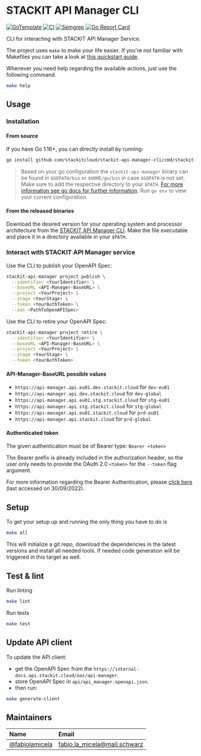 # STACKIT API Manager CLI

[![GoTemplate](https://img.shields.io/badge/go/template-black?logo=go)](https://github.com/SchwarzIT/go-template)
[![CI](https://github.com/stackitcloud/stackit-api-manager-cli/actions/workflows/main.yml/badge.svg)](https://github.com/stackitcloud/stackit-api-manager-cli/actions/workflows/main.yml)
[![Semgrep](https://github.com/stackitcloud/stackit-api-manager-cli/actions/workflows/semgrep.yml/badge.svg)](https://github.com/stackitcloud/stackit-api-manager-cli/actions/workflows/semgrep.yml)
[![Go Report Card](https://goreportcard.com/badge/github.com/stackitcloud/stackit-api-manager-cli)](https://goreportcard.com/report/github.com/stackitcloud/stackit-api-manager-cli)

CLI for interacting with STACKIT API Manager Service.

The project uses `make` to make your life easier. If you're not familiar with Makefiles you can take a look at [this quickstart guide](https://makefiletutorial.com).

Whenever you need help regarding the available actions, just use the following command.

```bash
make help
```

## Usage

### Installation

#### From source

If you have Go 1.16+, you can directly install by running:

```bash
go install github.com/stackitcloud/stackit-api-manager-cli/cmd/stackit-api-manager@latest
```

> Based on your go configuration the `stackit-api-manager` binary can be found in `$GOPATH/bin` or `$HOME/go/bin` in case `$GOPATH` is not set.
> Make sure to add the respective directory to your `$PATH`.
> [For more information see go docs for further information](https://golang.org/ref/mod#go-install). Run `go env` to view your current configuration.

#### From the released binaries

Download the desired version for your operating system and processor architecture from the [STACKIT API Manager CLI](https://github.com/stackitcloud/stackit-api-manager-cli/releases).
Make the file executable and place it in a directory available in your `$PATH`.

### Interact with STACKIT API Manager service

Use the CLI to publish your OpenAPI Spec:

```bash
stackit-api-manager project publish \
  --identifier <YourIdentifier> \
  --baseURL <API-Manager-BaseURL> \
  --project <YourProject> \
  --stage <YourStage> \
  --token <YourAuthToken> \
  --oas <PathToOpenAPISpec>
```

Use the CLI to retire your OpenAPI Spec:

```bash
stackit-api-manager project retire \
  --identifier <YourIdentifier> \
  --baseURL <API-Manager-BaseURL> \
  --project <YourProject> \
  --stage <YourStage> \
  --token <YourAuthToken>
```

#### API-Manager-BaseURL possible values

- `https://api-manager.api.eu01.dev.stackit.cloud` for `dev-eu01`
- `https://api-manager.api.dev.stackit.cloud` for `dev-global`
- `https://api-manager.api.eu01.stg.stackit.cloud` for `stg-eu01`  
- `https://api-manager.api.stg.stackit.cloud` for `stg-global`
- `https://api-manager.api.eu01.stackit.cloud` for `prd-eu01`
- `https://api-manager.api.stackit.cloud` for `prd-global`

#### Authenticated token

The given authentication must be of Bearer type: `Bearer <token>`

The Bearer prefix is already included in the authorization header, so the user only needs to provide the OAuth 2.0 `<token>` for the `--token` flag argument.

For more information regarding the Bearer Authentication, please [click here](https://swagger.io/docs/specification/authentication/bearer-authentication/) (last accessed on 30/09/2022).

## Setup

To get your setup up and running the only thing you have to do is

```bash
make all
```

This will initialize a git repo, download the dependencies in the latest versions and install all needed tools.
If needed code generation will be triggered in this target as well.

## Test & lint

Run linting

```bash
make lint
```

Run tests

```bash
make test
```

## Update API client

To update the API client:

- get the OpenAPI Spec from the `https://internal-docs.api.stackit.cloud/oas/api-manager`.
- store OpenAPI Spec in `api/api_manager.openapi.json`.
- then run:

```bash
make generate-client
```

## Maintainers

| Name                                               | Email                        |
| :------------------------------------------------- | :--------------------------- |
| [@fabiolamicela](https://github.com/fabiolamicela) | fabio.la_micela@mail.schwarz |
